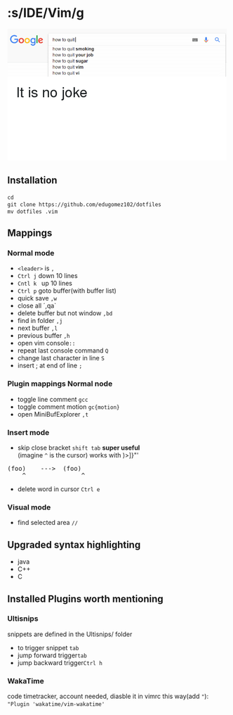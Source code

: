 # :s/IDE/Vim/g
![alt text](nojoke.png)
## Installation
	cd 
	git clone https://github.com/edugomez102/dotfiles
	mv dotfiles .vim
## Mappings
### Normal mode
- `<leader>` is `,`
- `Ctrl j` down 10 lines
- `Cntl k ` up 10 lines
- `Ctrl p` goto buffer(with buffer list)
- quick save `,w`
- close all ´,qa`
- delete buffer but not window `,bd`
- find in folder `,j`
- next buffer `,l`
- previous buffer `,h`
- open vim console`::`
- repeat last console command `Q`
- change last character in line `S`
- insert ; at end of line `;`
### Plugin mappings Normal node
- toggle line comment `gcc`
- toggle comment motion `gc{motion}`
- open MiniBufExplorer `,t`
### Insert mode
- skip close bracket `shift tab` **super useful**  
(imagine `^` is the cursor) works with )>]}"'  
<pre>
(foo)    --->  (foo)
    ^	            ^
</pre>
- delete word in cursor `Ctrl e`
### Visual mode
- find selected area `//` 

## Upgraded syntax highlighting
- java
- C++
- C
## Installed Plugins worth mentioning
### Ultisnips
snippets are defined in the Ultisnips/ folder
- to trigger snippet `tab`
- jump forward trigger`tab`
- jump backward trigger`Ctrl h`
### WakaTime
code timetracker, account needed, diasble it in vimrc this way(add `"`):  
`"Plugin 'wakatime/vim-wakatime'`

